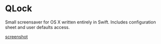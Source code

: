 # QLock

Small screensaver for OS X written entirely in Swift. Includes configuration sheet and user defaults access.

[screenshot]

[screenshot]: https://github.com/tbrek/qlock/blob/master/images/preview.png?raw=true "Screenshot"